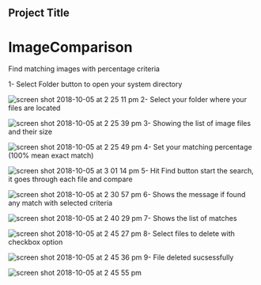 ## Project Title
# ImageComparison
Find matching images with percentage criteria


1- Select Folder button to open your system directory

![screen shot 2018-10-05 at 2 25 11 pm](https://user-images.githubusercontent.com/12136571/46526294-7e604000-c8ab-11e8-8aea-646f8e6d46e8.png)
2- Select your folder where your files are located

![screen shot 2018-10-05 at 2 25 39 pm](https://user-images.githubusercontent.com/12136571/46526304-83bd8a80-c8ab-11e8-961d-251ab26016ed.png)
3- Showing the list of image files and their size

![screen shot 2018-10-05 at 2 25 49 pm](https://user-images.githubusercontent.com/12136571/46526316-8b7d2f00-c8ab-11e8-9d87-3b421c40065a.png)
4- Set your matching percentage (100% mean exact match)

![screen shot 2018-10-05 at 3 01 14 pm](https://user-images.githubusercontent.com/12136571/46527703-93d76900-c8af-11e8-9af1-45513635865f.png)
5- Hit Find button start the search, it goes through each file and compare 

![screen shot 2018-10-05 at 2 30 57 pm](https://user-images.githubusercontent.com/12136571/46526364-a9e32a80-c8ab-11e8-9336-5c4191c296f6.png)
6- Shows the message if found any match with selected criteria

![screen shot 2018-10-05 at 2 40 29 pm](https://user-images.githubusercontent.com/12136571/46527841-e1ec6c80-c8af-11e8-93b3-5e08eb757971.png)
7- Shows the list of matches

![screen shot 2018-10-05 at 2 45 27 pm](https://user-images.githubusercontent.com/12136571/46528009-532c1f80-c8b0-11e8-9bcd-feb936836c4d.png)
8- Select files to delete with checkbox option

![screen shot 2018-10-05 at 2 45 36 pm](https://user-images.githubusercontent.com/12136571/46528055-71921b00-c8b0-11e8-9586-c8716cb94b70.png)
9- File deleted sucsessfully

![screen shot 2018-10-05 at 2 45 55 pm](https://user-images.githubusercontent.com/12136571/46528108-938b9d80-c8b0-11e8-9494-fdd1681a741b.png)
  
